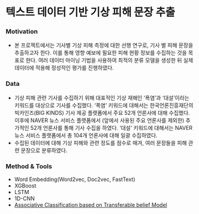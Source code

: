 # 텍스트 데이터 기반 기상 피해 문장 추출

### Motivation
* 본 프로젝트에서는 기사별 기상 피해 측정에 대한 선행 연구로, 기사 별 피해 문장을 추출하고자 한다. 이를 통해 영향 예보에 필요한 피해 현황 정보를 수집하는 것을 목표로 한다. 여러 데이터 마이닝 기법을 사용하여 최적의 분류 모델을 생성한 뒤 실제 데이터에 적용해 정성적인 평가를 진행하였다.

### Data
* 기상 피해 관련 기사를 수집하기 위해 대표적인 기상 재해인 ‘폭염’과 ‘대설’이라는 키워드를 대상으로 기사를 수집했다. ‘폭염’ 키워드에 대해서는 한국언론진흥재단의 빅카인즈(BIG KINDS) 기사 제공 플랫폼에서 주요 52개 언론사에 대해 수집했다. 이후에 NAVER 뉴스 서비스 플랫폼에서 (앞에서 사용된 주요 언론사를 제외한) 추가적인 52개 언론사를 통해 기사 수집을 하였다. ‘대설’ 키워드에 대해서는 NAVER 뉴스 서비스 플랫폼에서 총 104개 언론사에 대해 일괄 수집하였다. 
* 수집된 데이터에 대해 기상 피해와 관련 정도를 점수로 매겨, 여러 문장들을 피해 관련 문장으로 분류하였다.

### Method & Tools
* Word Embedding(Word2vec, Doc2vec, FastText)
* XGBoost
* LSTM
* 1D-CNN
* [Associative Classification based on Transferable belief Model](https://www.sciencedirect.com/science/article/pii/S0950705119302758)
